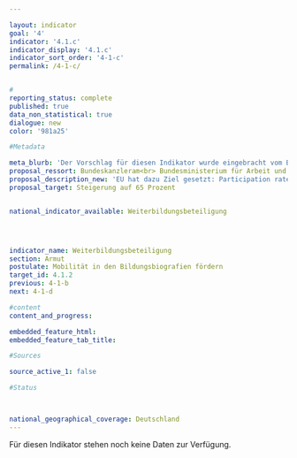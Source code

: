 ```yaml
---

layout: indicator        
goal: '4'        
indicator: '4.1.c'        
indicator_display: '4.1.c'        
indicator_sort_order: '4-1-c'        
permalink: /4-1-c/        


#
reporting_status: complete        
published: true        
data_non_statistical: true        
dialogue: new
color: '981a25'

#Metadata    

meta_blurb: 'Der Vorschlag für diesen Indikator wurde eingebracht vom Bundeskanzleramt.'
proposal_ressort: Bundeskanzleram<br> Bundesministerium für Arbeit und Soziales (BMAS)<br>Bundesministerium für Bildung und Forschung (BMBF)<br>Bundesministerium für Wirtschaft und Klimaschutz (BMWK)
proposal_description_new: 'EU hat dazu Ziel gesetzt: Participation rate in adult education. Zwei mögliche Datengrundlagen, allerdings beide noch in Prüfung: 1. Adult Education Survey - gute Datenqualität, aber nicht jedes Jahr veröffentlicht (57 %). Auf EU 2030 Ebene auch Bezug auf Labor Force Survey - Quoten niedriger (27 %). Herbst 2023 auf EU Ebene Diskussion zu Datenqualität.'
proposal_target: Steigerung auf 65 Prozent


national_indicator_available: Weiterbildungsbeteiligung     




indicator_name: Weiterbildungsbeteiligung        
section: Armut        
postulate: Mobilität in den Bildungsbiografien fördern      
target_id: 4.1.2        
previous: 4-1-b       
next: 4-1-d       

#content         
content_and_progress:        

embedded_feature_html:
embedded_feature_tab_title:        

#Sources        

source_active_1: false

#Status        



national_geographical_coverage: Deutschland               
---
```

Für diesen Indikator stehen noch keine Daten zur Verfügung.
